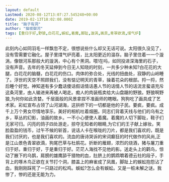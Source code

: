 ```yaml
---
layout: default
Lastmod: 2020-08-12T13:07:27.545248+00:00
date: 2019-02-13T18:02:08.000Z
title: "脑子有洞"
author: "猫坂御河"
tags: [重归于好,野狼,白花花,蜈蚣,着魔,脚趾,漩涡,画具,青翠欲滴,煤气炉]
---
```


此刻内心如同羽毛一样飘忽不定，很想说些什么却又无话可说。太阳很久没见了，没有雪需要它融化。屋子里煤气炉亮着，比太阳更近的温存。脑子里住着一一个漩涡，像银河系那般大的漩涡，中心有个黑洞。喂!在吗，如同投进深海里的石子，没有声音。去年的冬天延伸到今日无人知晓的时刻，一共多少种未知?白花花的大腿，白花花的脑髓，白花花的伤口。肉体的弥合处，光线的扭曲处，寂静的山岭睡了。浮世的天空不照顾我们，没有惦记明天的青草，操着花朵的根部。捋一捋，然后睡个好觉。神知道有多少蠢话傻话假话情话愚人节的话情人节的话流言蜚语充斥这条河里，由人输进来再被人喝走。痴人的肉装瓶卖给大山盘踞的野狼。野狼啊野狼,为何你如此贪婪。千层面般的风景拿捏不准画师的瞎眼。狗狗吃了画具成了艺术家。彩虹宣布占领了山河湖海，这拱桥下的一切都是他的子民。要疯，要疯。成千上万个男女尽情地享乐，美好的相机吐着烟圈。同志们背着天线与他们的乌有之乡，草丛的幻影，油画的故乡。一不小心便使人着魔。着魔的人切下脚趾，鞋子们无家可归。闪亮的鸽子四处游走，掠夺无知者的眼睛,为它们的王子献上嫁妆。笑脸盈盈的钱币，过午不候的斩首，说话人卡在喉咙的刀片，都是我们喜欢的，既是我们讨厌的，也是我们喜欢的。流血的唐诗哭诉的宋词癫狂的时代做作的风尚,正是江山景色青翠欲滴，狗尾巴草与杜鹃花。折断的雁翅，浓烈的烧酒，猪与屠刀重归于好。重归于好，于是重归于好。茫茫人海找不见他的影。送走头上的鹳鸟，惊动了腋下的乌鹊，肩膀的雄鹰舔干猎物的血，肚脐上的鹦鹉嚼着德云社的段子，手背上的啄木鸟正欲在关节打个洞，膝盖上的麻雀成了凤凰，脚趾上的蜈蚣抱怨沾了血，我刚刚踩死了一只路过的松鸡。蜈蚣?怎么会有蜈蚣。又是一桩未解之谜。我惨了，惨的还是无能为力。

